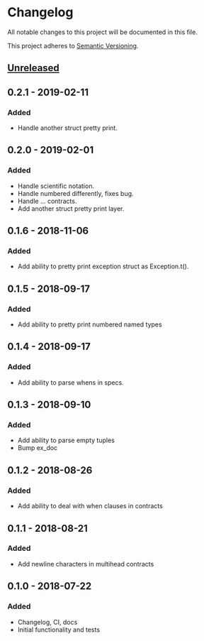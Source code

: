 # Changelog
All notable changes to this project will be documented in this file.

This project adheres to [Semantic Versioning](http://semver.org/spec/v2.0.0.html).

## [Unreleased]

## 0.2.1 - 2019-02-11
### Added
- Handle another struct pretty print.

## 0.2.0 - 2019-02-01
### Added
- Handle scientific notation.
- Handle numbered differently, fixes bug.
- Handle ... contracts.
- Add another struct pretty print layer.

## 0.1.6 - 2018-11-06
### Added
- Add ability to pretty print exception struct as Exception.t().

## 0.1.5 - 2018-09-17
### Added
- Add ability to pretty print numbered named types

## 0.1.4 - 2018-09-17
### Added
- Add ability to parse whens in specs.

## 0.1.3 - 2018-09-10
### Added
- Add ability to parse empty tuples
- Bump ex_doc

## 0.1.2 - 2018-08-26
### Added
- Add ability to deal with when clauses in contracts

## 0.1.1 - 2018-08-21
### Added
- Add newline characters in multihead contracts

## 0.1.0 - 2018-07-22
### Added
- Changelog, CI, docs
- Initial functionality and tests

[Unreleased]: https://github.com/asummers/erlex/compare/v0.2.1...HEAD
[0.2.0...0.2.1]: https://github.com/asummers/erlex/compare/v0.2.0...v0.2.1
[0.1.6...0.2.0]: https://github.com/asummers/erlex/compare/v0.1.6...v0.2.0
[0.1.5...0.1.6]: https://github.com/asummers/erlex/compare/v0.1.5...v0.1.6
[0.1.4...0.1.5]: https://github.com/asummers/erlex/compare/v0.1.4...v0.1.5
[0.1.3...0.1.4]: https://github.com/asummers/erlex/compare/v0.1.3...v0.1.4
[0.1.2...0.1.3]: https://github.com/asummers/erlex/compare/v0.1.2...v0.1.3
[0.1.1...0.1.2]: https://github.com/asummers/erlex/compare/v0.1.1...v0.1.2
[0.1.0...0.1.1]: https://github.com/asummers/erlex/compare/v0.1.0...v0.1.1
